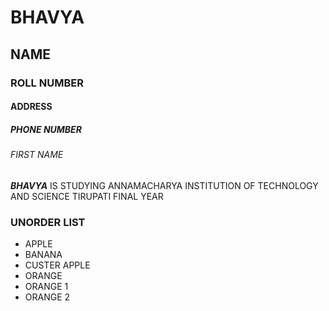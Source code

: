 # BHAVYA
## NAME
### ROLL NUMBER
#### ADDRESS
##### PHONE NUMBER
###### FIRST NAME
***BHAVYA*** IS STUDYING ANNAMACHARYA INSTITUTION OF TECHNOLOGY AND SCIENCE TIRUPATI FINAL YEAR
### UNORDER LIST
* APPLE
* BANANA
* CUSTER APPLE
*  ORANGE
  * ORANGE 1
  * ORANGE 2

